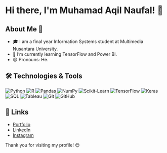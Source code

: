 # Hi there, I'm Muhamad Aqil Naufal! 👋

<!-- [![Linkedin Badge](https://img.shields.io/badge/-Muhamad_Aqil_Naufal-blue?style=flat-square&logo=Linkedin&logoColor=white&link=https://www.linkedin.com/in/maqilnaufal/)](https://www.linkedin.com/in/maqilnaufal/)
[![Gmail Badge](https://img.shields.io/badge/-naulynaufal@gmail.com-c14438?style=flat-square&logo=Gmail&logoColor=white&link=mailto:naulynaufal@gmail.com)](mailto:naulynaufal@gmail.com)
[![GitHub followers](https://img.shields.io/github/followers/MAqilNaufal?label=Follow&style=social)](https://github.com/MAqilNaufal/?tab=follow)
[![Visits Badge](https://badges.pufler.dev/visits/MAqilNaufal/MAqilNaufal)](https://github.com/MAqilNaufal) -->

## About Me 🚀

- 🎓 I am a final year Information Systems student at Multimedia Nusantara University.
- 🌱 I’m currently learning TensorFlow and Power BI.
- 😄 Pronouns: He.
<!-- - 👯 I’m looking to collaborate on [projects or types of collaborations you're interested in]. -->
<!-- - 💬 Ask me about [topics you are knowledgeable about]. -->
<!-- - 📫 How to reach me: naulynaufal@gmail,com. -->

## 🛠️ Technologies & Tools

![Python](https://img.shields.io/badge/-Python-333?style=flat-square&logo=python)
![R](https://img.shields.io/badge/-R-333?style=flat-square&logo=r)
![Pandas](https://img.shields.io/badge/-Pandas-333?style=flat-square&logo=pandas)
![NumPy](https://img.shields.io/badge/-NumPy-333?style=flat-square&logo=numpy)
![Scikit-Learn](https://img.shields.io/badge/-Scikit--Learn-333?style=flat-square&logo=scikit-learn)
![TensorFlow](https://img.shields.io/badge/-TensorFlow-333?style=flat-square&logo=tensorflow)
![Keras](https://img.shields.io/badge/-Keras-333?style=flat-square&logo=keras)
![SQL](https://img.shields.io/badge/-SQL-333?style=flat-square&logo=postgresql)
![Tableau](https://img.shields.io/badge/-Tableau-333?style=flat-square&logo=tableau)
![Git](https://img.shields.io/badge/-Git-333?style=flat-square&logo=git)
![GitHub](https://img.shields.io/badge/-GitHub-333?style=flat-square&logo=github)

<!-- ## 📊 Most Used Languages

![Top Langs](https://github-readme-stats.vercel.app/api/top-langs/?username=MAqilNaufal&layout=compact&hide_border=true) -->

<!-- ## 📈 GitHub Stats

![Your GitHub Stats](https://github-readme-stats.vercel.app/api?username=MAqilNaufal&show_icons=true&hide_border=true) -->

<!-- ## 🏆 GitHub Trophies

![trophy](https://github-profile-trophy.vercel.app/?username=yourgithubusername&theme=onedark) -->

## 🔗 Links

- [Portfolio](https://naulynaufal.com)
- [LinkedIn](https://www.linkedin.com/in/maqilnaufal/)
- [Instagram](https://www.instagram.com/naufalnauly/)

Thank you for visiting my profile! 😊
